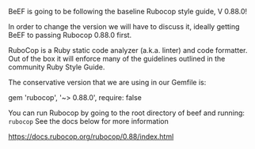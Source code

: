 BeEF is going to be following the baseline Rubocop style guide, V 0.88.0!

In order to change the version we will have to discuss it, ideally getting BeEF to passing Rubocop 0.88.0 first.

RuboCop is a Ruby static code analyzer (a.k.a. linter) and code formatter. Out of the box it will enforce many of the guidelines outlined in the community Ruby Style Guide.

The conservative version  that we are using in our Gemfile is:

gem 'rubocop', '~> 0.88.0', require: false

You can run Rubocop by going to the root directory of beef and running:
`
rubocop
`
See the docs below for more information 

https://docs.rubocop.org/rubocop/0.88/index.html

